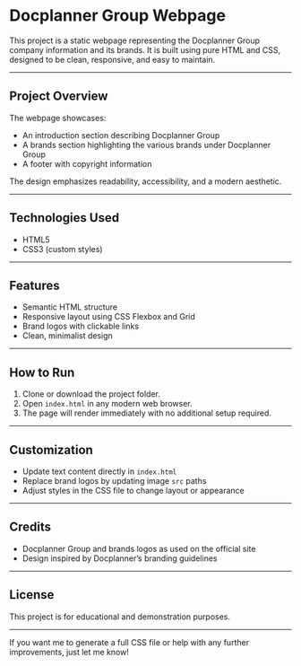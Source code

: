 # Docplanner Group Webpage

This project is a static webpage representing the Docplanner Group company information and its brands. It is built using pure HTML and CSS, designed to be clean, responsive, and easy to maintain.

---

## Project Overview

The webpage showcases:

- An introduction section describing Docplanner Group
- A brands section highlighting the various brands under Docplanner Group
- A footer with copyright information

The design emphasizes readability, accessibility, and a modern aesthetic.

---

## Technologies Used

- HTML5
- CSS3 (custom styles)

---

## Features

- Semantic HTML structure
- Responsive layout using CSS Flexbox and Grid
- Brand logos with clickable links
- Clean, minimalist design

---

## How to Run

1. Clone or download the project folder.
2. Open `index.html` in any modern web browser.
3. The page will render immediately with no additional setup required.

---

## Customization

- Update text content directly in `index.html`
- Replace brand logos by updating image `src` paths
- Adjust styles in the CSS file to change layout or appearance

---

## Credits

- Docplanner Group and brands logos as used on the official site
- Design inspired by Docplanner’s branding guidelines

---

## License

This project is for educational and demonstration purposes.

---

If you want me to generate a full CSS file or help with any further improvements, just let me know!
